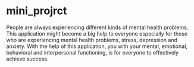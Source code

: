 # mini_projrct

People are always experiencing different kinds of mental health problems. This application might become a big help to everyone especially for those who are experiencing mental health problems, stress, depression and anxiety. With the help of this application, you with your mental, emotional, behavioral and interpersonal functioning, is for everyone to effectively achieve success.

